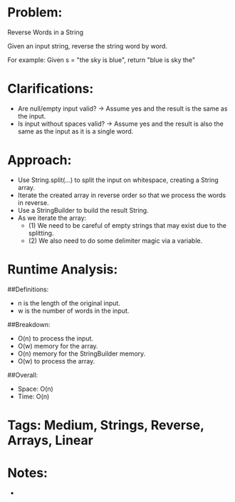 # Problem:
  Reverse Words in a String
  
  Given an input string, reverse the string word by word.

  For example:
  Given s = "the sky is blue",
  return "blue is sky the"
  
# Clarifications:
  - Are null/empty input valid? -> Assume yes and the result is the same as the input.
  - Is input without spaces valid? -> Assume yes and the result is also the same as the input as it is a single word.

# Approach:
  - Use String.split(...) to split the input on whitespace, creating a String array.
  - Iterate the created array in reverse order so that we process the words in reverse.
  - Use a StringBuilder to build the result String.
  - As we iterate the array:
    - (1) We need to be careful of empty strings that may exist due to the splitting.
    - (2) We also need to do some delimiter magic via a variable.

# Runtime Analysis:
##Definitions:
  - n is the length of the original input.
  - w is the number of words in the input.

##Breakdown:
  - O(n) to process the input.
  - O(w) memory for the array.
  - O(n) memory for the StringBuilder memory.
  - O(w) to process the array.

##Overall:
  - Space: O(n)
  - Time: O(n)

# Tags: Medium, Strings, Reverse, Arrays, Linear

# Notes:
  - 